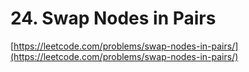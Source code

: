# 24. Swap Nodes in Pairs
[https://leetcode.com/problems/swap-nodes-in-pairs/](https://leetcode.com/problems/swap-nodes-in-pairs/)

